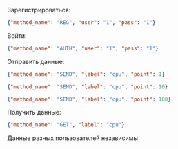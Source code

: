 Зарегистрироваться:
```json
{"method_name": "REG", "user": "1", "pass": "1"}
```

Войти:
```json
{"method_name": "AUTH", "user": "1", "pass": "1"}
```

Отправить данные: 
```json
{"method_name": "SEND", "label": "cpu", "point": 1}
```
```json
{"method_name": "SEND", "label": "cpu", "point": 10}
```
```json
{"method_name": "SEND", "label": "cpu", "point": 100}
```

Получить данные:
```json
{"method_name": "GET", "label": "cpu"}
```

Данные разных пользователей независимы
